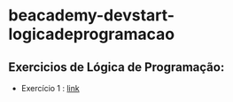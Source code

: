 # beacademy-devstart-logicadeprogramacao

## Exercicios de Lógica de Programação: 
* Exercício 1 : [link](https://github.com/Rafess/beacademy-devstart-logicadeprogramacao/tree/exercicio1)

